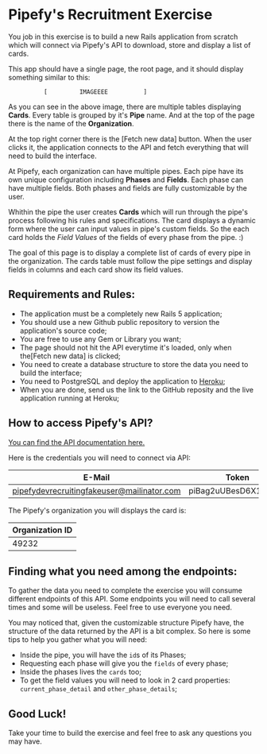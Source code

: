 # Pipefy's Recruitment Exercise

You job in this exercise is to build a new Rails application from scratch which will connect via Pipefy's API to download, store and display a list of cards.

This app should have a single page, the root page, and it should display something similar to this:


              [         IMAGEEEE          ]


As you can see in the above image, there are multiple tables displaying **Cards**. Every table is grouped by it's **Pipe** name. And at the top of the page there is the name of the **Organization**.

At the top right corner there is the [Fetch new data] button. When the user clicks it, the application connects to the API and fetch everything that will need to build the interface.

At Pipefy, each organization can have multiple pipes. Each pipe have its own unique configuration including **Phases** and **Fields**. Each phase can have multiple fields. Both phases and fields are fully customizable by the user.

Whithin the pipe the user creates **Cards** which will run through the pipe's process following his rules and specifications. The card displays a dynamic form where the user can input values in pipe's custom fields. So the each card holds the *Field Values* of the fields of every phase from the pipe. :)

The goal of this page is to display a complete list of cards of every pipe in the organization. The cards table must follow the pipe settings and display fields in columns and each card show its field values.

## Requirements and Rules:

* The application must be a completely new Rails 5 application;
* You should use a new Github public repository to version the application's source code;
* You are free to use any Gem or Library you want;
* The page should not hit the API everytime it's loaded, only when the[Fetch new data] is clicked;
* You need to create a database structure to store the data you need to build the interface;
* You need to PostgreSQL and deploy the application to [Heroku](www.heroku.com);
* When you are done, send us the link to the GitHub reposity and the live application running at Heroku;

## How to access Pipefy's API?

[You can find the API documentation here.](https://www.gitbook.com/book/pipefy/pipefy-api-docs/details)

Here is the credentials you will need to connect via API:

| E-Mail                                     | Token                |
|--------------------------------------------|----------------------|
| pipefydevrecruitingfakeuser@mailinator.com | piBag2uUBesD6X1q78FR |

The Pipefy's organization you will displays the card is:

| Organization ID |
|-----------------|
| 49232           |

## Finding what you need among the endpoints:

To gather the data you need to complete the exercise you will consume different endpoints of this API. Some endpoints you will need to call several times and some will be useless. Feel free to use everyone you need.

You may noticed that, given the customizable structure Pipefy have, the structure of the data returned by the API is a bit complex. So here is some tips to help you gather what you will need:

* Inside the pipe, you will have the `id`s of its Phases;
* Requesting each phase will give you the `fields` of every phase;
* Inside the phases lives the `cards` too;
* To get the field values you will need to look in 2 card properties: `current_phase_detail` and `other_phase_details`;


## Good Luck!

Take your time to build the exercise and feel free to ask any questions you may have.



